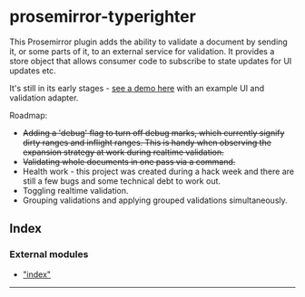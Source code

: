 
prosemirror-typerighter
=======================

This Prosemirror plugin adds the ability to validate a document by sending it, or some parts of it, to an external service for validation. It provides a store object that allows consumer code to subscribe to state updates for UI updates etc.

It's still in its early stages - [see a demo here](https://guardian.github.io/prosemirror-typerighter/) with an example UI and validation adapter.

Roadmap:

*   ~~Adding a 'debug' flag to turn off debug marks, which currently signify dirty ranges and inflight ranges. This is handy when observing the expansion strategy at work during realtime validation.~~
*   ~~Validating whole documents in one pass via a command.~~
*   Health work - this project was created during a hack week and there are still a few bugs and some technical debt to work out.
*   Toggling realtime validation.
*   Grouping validations and applying grouped validations simultaneously.

## Index

### External modules

* ["index"](modules/_index_.md)

---


